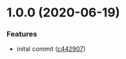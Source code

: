 # 1.0.0 (2020-06-19)


### Features

* inital commit ([c442907](https://github.com/enterpriseui/ui-core/commit/c442907b6e59d6fc44a800b9c9c67b17511113a1))
